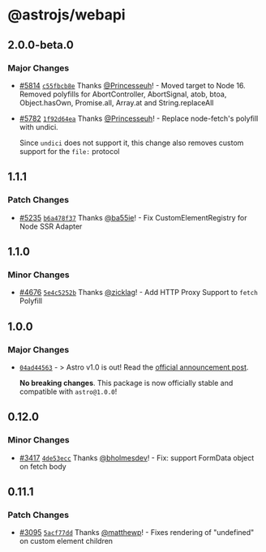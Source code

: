 # @astrojs/webapi

## 2.0.0-beta.0

### Major Changes

- [#5814](https://github.com/withastro/astro/pull/5814) [`c55fbcb8e`](https://github.com/withastro/astro/commit/c55fbcb8edca1fe118a44f68c9f9436a4719d171) Thanks [@Princesseuh](https://github.com/Princesseuh)! - Moved target to Node 16. Removed polyfills for AbortController, AbortSignal, atob, btoa, Object.hasOwn, Promise.all, Array.at and String.replaceAll

- [#5782](https://github.com/withastro/astro/pull/5782) [`1f92d64ea`](https://github.com/withastro/astro/commit/1f92d64ea35c03fec43aff64eaf704dc5a9eb30a) Thanks [@Princesseuh](https://github.com/Princesseuh)! - Replace node-fetch's polyfill with undici.

  Since `undici` does not support it, this change also removes custom support for the `file:` protocol

## 1.1.1

### Patch Changes

- [#5235](https://github.com/withastro/astro/pull/5235) [`b6a478f37`](https://github.com/withastro/astro/commit/b6a478f37648491321077750bfca7bddf3cafadd) Thanks [@ba55ie](https://github.com/ba55ie)! - Fix CustomElementRegistry for Node SSR Adapter

## 1.1.0

### Minor Changes

- [#4676](https://github.com/withastro/astro/pull/4676) [`5e4c5252b`](https://github.com/withastro/astro/commit/5e4c5252bd80cbaf6a7ee4d4503ece007664410f) Thanks [@zicklag](https://github.com/zicklag)! - Add HTTP Proxy Support to `fetch` Polyfill

## 1.0.0

### Major Changes

- [`04ad44563`](https://github.com/withastro/astro/commit/04ad445632c67bdd60c1704e1e0dcbcaa27b9308) - > Astro v1.0 is out! Read the [official announcement post](https://astro.build/blog/astro-1/).

  **No breaking changes**. This package is now officially stable and compatible with `astro@1.0.0`!

## 0.12.0

### Minor Changes

- [#3417](https://github.com/withastro/astro/pull/3417) [`4de53ecc`](https://github.com/withastro/astro/commit/4de53eccef346bed843b491b7ab93987d7d85655) Thanks [@bholmesdev](https://github.com/bholmesdev)! - Fix: support FormData object on fetch body

## 0.11.1

### Patch Changes

- [#3095](https://github.com/withastro/astro/pull/3095) [`5acf77dd`](https://github.com/withastro/astro/commit/5acf77dd22be95e33ff838383a2c1790f484e380) Thanks [@matthewp](https://github.com/matthewp)! - Fixes rendering of "undefined" on custom element children
